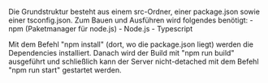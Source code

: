 Die Grundstruktur besteht aus einem src-Ordner, einer package.json sowie einer tsconfig.json.
Zum Bauen und Ausführen wird folgendes benötigt:
    - npm (Paketmanager für node.js)
    - Node.js
    - Typescript

Mit dem Befehl "npm install" (dort, wo die package.json liegt) werden die Dependencies installiert.
Danach wird der Build mit "npm run build" ausgeführt und schließlich kann der Server nicht-detached mit
dem Befehl "npm run start" gestartet werden.